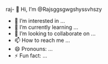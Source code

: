 raj- 👋 Hi, I’m @Rajsggsgwgshyssvhszy
- 👀 I’m interested in ...
- 🌱 I’m currently learning ...
- 💞️ I’m looking to collaborate on ...
- 📫 How to reach me ...
- 😄 Pronouns: ...
- ⚡ Fun fact: ...

<!---
Rajsggsgwgshyssvhszy/Rajsggsgwgshyssvhszy is a ✨ special ✨ repository because its `README.md` (this file) appears on your GitHub profile.
You can click the Preview link to take a look at your changes.
--->
